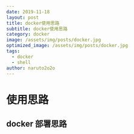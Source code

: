 ```yaml
---
date: 2019-11-18
layout: post
title: docker使用思路
subtitle: docker使用思路
category: docker
image: /assets/img/posts/docker.jpg
optimized_image: /assets/img/posts/docker.jpg
tags:
  - docker
  - shell
author: naruto2o2o
---
```

# 使用思路

## docker 部署思路

